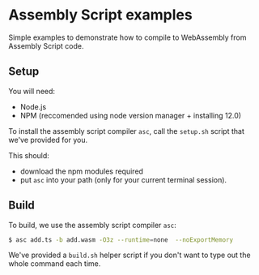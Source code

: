 # Assembly Script examples

Simple examples to demonstrate how to compile to WebAssembly from Assembly Script code.

## Setup

You will need:

* Node.js 
* NPM (reccomended using node version manager + installing 12.0)

To install the assembly script compiler `asc`, call the `setup.sh` script that we've provided for you.

This should:
* download the npm modules required
* put `asc` into your path (only for your current terminal session).

## Build

To build, we use the assembly script compiler `asc`: 

```bash
$ asc add.ts -b add.wasm -O3z --runtime=none  --noExportMemory
```

We've provided a `build.sh` helper script if you don't want to type out the whole command each time.
